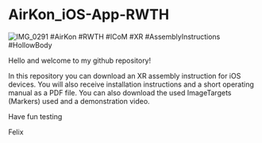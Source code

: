 # AirKon_iOS-App-RWTH

![IMG_0291](https://github.com/user-attachments/assets/a9c65e7f-adf5-4b7c-82c4-821d03b35f8e)
#AirKon #RWTH #ICoM #XR #AssemblyInstructions #HollowBody

Hello and welcome to my github repository!

In this repository you can download an XR assembly instruction for iOS devices. You will also receive installation instructions and a short operating manual as a PDF file. 
You can also download the used ImageTargets (Markers) used and a demonstration video.

Have fun testing

Felix
